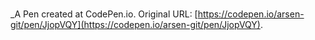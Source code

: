 # 
 _A Pen created at CodePen.io. Original URL: [https://codepen.io/arsen-git/pen/JjopVQY](https://codepen.io/arsen-git/pen/JjopVQY).

 